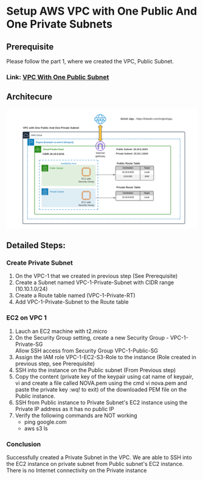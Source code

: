 # Setup AWS VPC with One Public And One Private Subnets

## Prerequisite
Please follow the part 1, where we created the VPC, Public Subnet.
### Link: [VPC With One Public Subnet](/aws-vpc-and-networking/01-vpc-one-public-subnet/)

## Architecure
![](images/vpc-public-private-subnets.png)


## Detailed Steps:
### Create Private Subnet
1. On the VPC-1 that we created in previous step (See Prerequisite)
2. Create a Subnet named VPC-1-Private-Subnet with CIDR range (10.10.1.0/24)
3. Create a Route table named (VPC-1-Private-RT)
4. Add VPC-1-Private-Subnet to the Route table


### EC2 on VPC 1
1. Lauch an EC2 machine with t2.micro
2. On the Security Group setting, create a new Security Group - VPC-1-Private-SG<br>
   Allow SSH access from Security Group VPC-1-Public-SG<br>
3. Assign the IAM role VPC-1-EC2-S3-Role to the instance (Role created in previous step, see Prerequisite) 
4. SSH into the instance on the Public subnet (From Previous step)
5. Copy the content (private key of the keypair using cat name of keypair, vi and create a file called NOVA.pem using the cmd vi nova.pem and paste the private key :wq! to exit) of the downloaded PEM file on the Public instance.
6. SSH from Public instance to Private Subnet's EC2 instance using the Private IP address as it has no public IP
4. Verify the following commands are NOT working
    - ping google.com
    - aws s3 ls

### Conclusion

Successfully created a Private Subnet in the VPC. 
We are able to SSH into the EC2 instance on private subnet from Public subnet's EC2 instance.
There is no Internet connectivity on the Private instance
